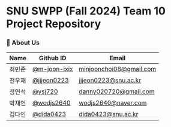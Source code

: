 # SNU SWPP (Fall 2024) Team 10 Project Repository
### 👋 About Us
| Name | Github ID                                      | Email                   |
|------|------------------------------------------------|-------------------------|
| 최민준 | [@m-joon-ixix](https://github.com/m-joon-ixix) | minjoonchoi08@gmail.com |
| 전우재 | [@jjjeon0223](https://github.com/jjjeon0223)   | jjjeon0223@snu.ac.kr    |
| 정연석 | [@ysj720](https://github.com/ysj720)           | danny020720@gmail.com   |
| 박재언 | [@wodjs2640](https://github.com/wodjs2640)     | wodjs2640@naver.com     |
| 김다인 | [@dida0423](https://github.com/dida0423)       | dida0423@snu.ac.kr      |
